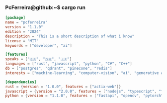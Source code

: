 ### PcFerreira@github:~$ cargo run

```toml
[package]
name = "pcferreira"
version = "1.1.0"
edition = "2024"
description = "This is a short description of what i know"
license = "MIT"
keywords = ["developer", "ai"]

[features]
speaks = ["🇧🇷", "🇬🇧", "🇯🇵"]
languages = ["rust", "javascript", "python", "C#", "C++"]
db = ["postgres", "qdrant", "pinecone", "redis"]
interests = ["machine-learning", "computer-vision", "ai", "generative ai"]

[dependencies]
rust = {version = "1.0.0", features = ["actix-web"]}
javascript = {version = "2.0.0", features = ["nodejs", "typescript", "fastify"]}
python = {version = "1.1.0", features = ["fastapi", "opencv", "pytorch", "transformers"]}

```


<!--
**PcFerreira/PcFerreira** is a ✨ _special_ ✨ repository because its `README.md` (this file) appears on your GitHub profile.

Here are some ideas to get you started:

- 🔭 I’m currently working on ...
- 🌱 I’m currently learning ...
- 👯 I’m looking to collaborate on ...
- 🤔 I’m looking for help with ...
- 💬 Ask me about ...
- 📫 How to reach me: ...
- 😄 Pronouns: ...
- ⚡ Fun fact: ...
-->

